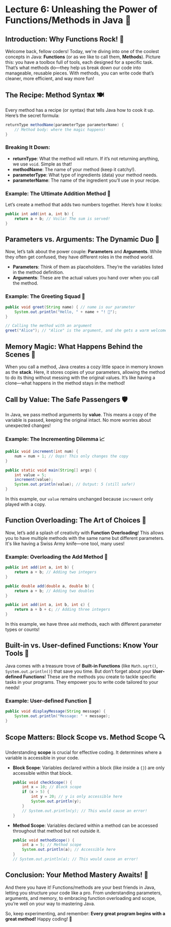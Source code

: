 
# Lecture 6: Unleashing the Power of Functions/Methods in Java 🚀

## Introduction: Why Functions Rock! 🎸

Welcome back, fellow coders! Today, we're diving into one of the coolest concepts in Java: **Functions** (or as we like to call them, **Methods**). Picture this: you have a toolbox full of tools, each designed for a specific task. That’s what methods do—they help us break down our code into manageable, reusable pieces. With methods, you can write code that’s cleaner, more efficient, and way more fun!

## The Recipe: Method Syntax 🍽️

Every method has a recipe (or syntax) that tells Java how to cook it up. Here’s the secret formula:

```java
returnType methodName(parameterType parameterName) {
    // Method body: where the magic happens!
}
```

### Breaking It Down:
- **returnType**: What the method will return. If it’s not returning anything, we use `void`. Simple as that!
- **methodName**: The name of your method (keep it catchy!).
- **parameterType**: What type of ingredients (data) your method needs.
- **parameterName**: The name of the ingredient you’ll use in your recipe.

### Example: The Ultimate Addition Method 🍕
Let’s create a method that adds two numbers together. Here’s how it looks:

```java
public int add(int a, int b) {
    return a + b; // Voila! The sum is served!
}
```

## Parameters vs. Arguments: The Dynamic Duo 👫

Now, let’s talk about the power couple: **Parameters** and **Arguments**. While they often get confused, they have different roles in the method world.

- **Parameters**: Think of them as placeholders. They’re the variables listed in the method definition.
- **Arguments**: These are the actual values you hand over when you call the method.

### Example: The Greeting Squad 🤝
```java
public void greet(String name) { // name is our parameter
    System.out.println("Hello, " + name + "! 🎉");
}

// Calling the method with an argument
greet("Alice"); // "Alice" is the argument, and she gets a warm welcome!
```

## Memory Magic: What Happens Behind the Scenes 🔮

When you call a method, Java creates a cozy little space in memory known as the **stack**. Here, it stores copies of your parameters, allowing the method to do its thing without messing with the original values. It’s like having a clone—what happens in the method stays in the method!

## Call by Value: The Safe Passengers 🛡️

In Java, we pass method arguments by **value**. This means a copy of the variable is passed, keeping the original intact. No more worries about unexpected changes!

### Example: The Incrementing Dilemma 📈
```java
public void increment(int num) {
    num = num + 1; // Oops! This only changes the copy
}

public static void main(String[] args) {
    int value = 5;
    increment(value);
    System.out.println(value); // Output: 5 (still safe!)
}
```

In this example, our `value` remains unchanged because `increment` only played with a copy.

## Function Overloading: The Art of Choices 🎨

Now, let’s add a splash of creativity with **Function Overloading**! This allows you to have multiple methods with the same name but different parameters. It's like having a Swiss Army knife—one tool, many uses!

### Example: Overloading the Add Method 🔄
```java
public int add(int a, int b) {
    return a + b; // Adding two integers
}

public double add(double a, double b) {
    return a + b; // Adding two doubles
}

public int add(int a, int b, int c) {
    return a + b + c; // Adding three integers
}
```

In this example, we have three `add` methods, each with different parameter types or counts!

## Built-in vs. User-defined Functions: Know Your Tools 🔧

Java comes with a treasure trove of **Built-in Functions** (like `Math.sqrt()`, `System.out.println()`) that save you time. But don’t forget about your **User-defined Functions**! These are the methods you create to tackle specific tasks in your programs. They empower you to write code tailored to your needs!

### Example: User-defined Function 🚀
```java
public void displayMessage(String message) {
    System.out.println("Message: " + message);
}
```

## Scope Matters: Block Scope vs. Method Scope 🔍

Understanding **scope** is crucial for effective coding. It determines where a variable is accessible in your code.

- **Block Scope**: Variables declared within a block (like inside a `{}`) are only accessible within that block.
  
  ```java
  public void checkScope() {
      int x = 10; // Block scope
      if (x > 5) {
          int y = 20; // y is only accessible here
          System.out.println(y);
      }
      // System.out.println(y); // This would cause an error!
  }
  ```

- **Method Scope**: Variables declared within a method can be accessed throughout that method but not outside it.
  
  ```java
  public void methodScope() {
      int a = 5; // Method scope
      System.out.println(a); // Accessible here
  }
  // System.out.println(a); // This would cause an error!
  ```

## Conclusion: Your Method Mastery Awaits! 🌟

And there you have it! Functions/methods are your best friends in Java, letting you structure your code like a pro. From understanding parameters, arguments, and memory, to embracing function overloading and scope, you’re well on your way to mastering Java.

So, keep experimenting, and remember: **Every great program begins with a great method!** Happy coding! 🎉
